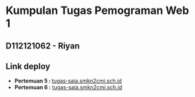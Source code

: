# Kumpulan Tugas Pemograman Web 1

## D112121062 -  Riyan

## Link deploy

-  <b>Pertemuan 5 : </b><a href="https://tugas-saia.smkn2cmi.sch.id/pertemuan-5/">tugas-saia.smkn2cmi.sch.id</a> <br>
-  <b>Pertemuan 6 :</b> <a href="https://tugas-saia.smkn2cmi.sch.id/pertemuan-6/">tugas-saia.smkn2cmi.sch.id</a>